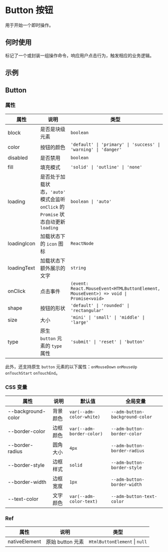 # Button 按钮

用于开始一个即时操作。

## 何时使用

标记了一个或封装一组操作命令，响应用户点击行为，触发相应的业务逻辑。

## 示例

<code src="./demo/demo.tsx"></code>

## Button

### 属性

| 属性        | 说明                                                                                | 类型                                                                                | 默认值                                |
| ----------- | ----------------------------------------------------------------------------------- | ----------------------------------------------------------------------------------- | ------------------------------------- |
| block       | 是否是块级元素                                                                      | `boolean`                                                                           | `false`                               |
| color       | 按钮的颜色                                                                          | `'default' \| 'primary' \| 'success' \| 'warning' \| 'danger'`                      | `'default'`                           |
| disabled    | 是否禁用                                                                            | `boolean`                                                                           | `false`                               |
| fill        | 填充模式                                                                            | `'solid' \| 'outline' \| 'none'`                                                    | `'solid'`                             |
| loading     | 是否处于加载状态，`'auto'` 模式会监听 `onClick` 的 `Promise` 状态自动更新 `loading` | `boolean \| 'auto'`                                                                 | `false`                               |
| loadingIcon | 加载状态下的 `icon` 图标                                                            | `ReactNode`                                                                         | `<DotLoading color='currentColor' />` |
| loadingText | 加载状态下额外展示的文字                                                            | `string`                                                                            | -                                     |
| onClick     | 点击事件                                                                            | `(event: React.MouseEvent<HTMLButtonElement, MouseEvent>) => void \| Promise<void>` | -                                     |
| shape       | 按钮的形状                                                                          | `'default' \| 'rounded' \| 'rectangular'`                                           | `'default'`                           |
| size        | 大小                                                                                | `'mini' \| 'small' \| 'middle' \| 'large'`                                          | `'middle'`                            |
| type        | 原生 `button` 元素的 `type` 属性                                                    | `'submit' \| 'reset' \| 'button'`                                                   | `'button'`                            |

此外，还支持原生 `button` 元素的以下属性：`onMouseDown` `onMouseUp` `onTouchStart` `onTouchEnd`。

### CSS 变量

| 属性               | 说明     | 默认值                    | 全局变量                        |
| ------------------ | -------- | ------------------------- | ------------------------------- |
| --background-color | 背景颜色 | `var(--adm-color-white)`  | `--adm-button-background-color` |
| --border-color     | 边框颜色 | `var(--adm-border-color)` | `--adm-button-border-color`     |
| --border-radius    | 圆角大小 | `4px`                     | `--adm-button-border-radius`    |
| --border-style     | 边框样式 | `solid`                   | `--adm-button-border-style`     |
| --border-width     | 边框宽度 | `1px`                     | `--adm-button-border-width`     |
| --text-color       | 文字颜色 | `var(--adm-color-text)`   | `--adm-button-text-color`       |

### Ref

| 属性          | 说明             | 类型                          |
| ------------- | ---------------- | ----------------------------- |
| nativeElement | 原始 button 元素 | `HtmlButtonElement` \| `null` |
